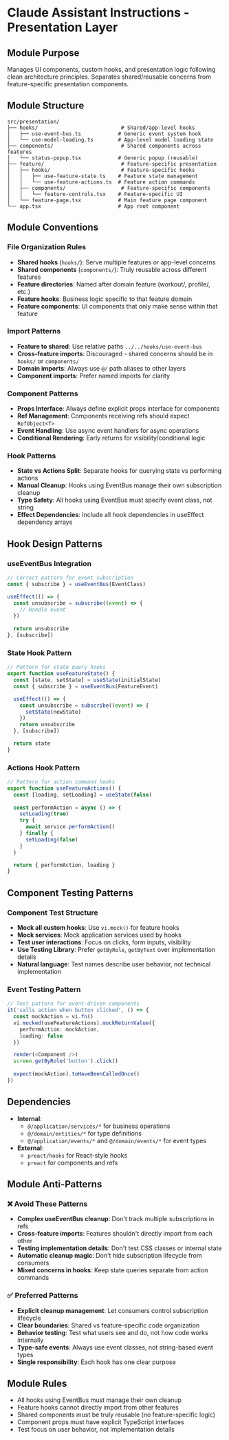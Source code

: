 # Claude Assistant Instructions - Presentation Layer

## Module Purpose
Manages UI components, custom hooks, and presentation logic following clean architecture principles. Separates shared/reusable concerns from feature-specific presentation components.

## Module Structure
```
src/presentation/
├── hooks/                           # Shared/app-level hooks
│   ├── use-event-bus.ts            # Generic event system hook
│   └── use-model-loading.ts        # App-level model loading state
├── components/                      # Shared components across features
│   └── status-popup.tsx            # Generic popup (reusable)
├── feature/                         # Feature-specific presentation
│   ├── hooks/                       # Feature-specific hooks
│   │   ├── use-feature-state.ts    # Feature state management
│   │   └── use-feature-actions.ts  # Feature action commands
│   ├── components/                  # Feature-specific components
│   │   └── feature-controls.tsx    # Feature-specific UI
│   └── feature-page.tsx            # Main feature page component
└── app.tsx                         # App root component
```

## Module Conventions

### File Organization Rules
- **Shared hooks** (`hooks/`): Serve multiple features or app-level concerns
- **Shared components** (`components/`): Truly reusable across different features
- **Feature directories**: Named after domain feature (workout/, profile/, etc.)
- **Feature hooks**: Business logic specific to that feature domain
- **Feature components**: UI components that only make sense within that feature

### Import Patterns
- **Feature to shared**: Use relative paths `../../hooks/use-event-bus`
- **Cross-feature imports**: Discouraged - shared concerns should be in `hooks/` or `components/`
- **Domain imports**: Always use `@/` path aliases to other layers
- **Component imports**: Prefer named imports for clarity

### Component Patterns
- **Props Interface**: Always define explicit props interface for components
- **Ref Management**: Components receiving refs should expect `RefObject<T>`
- **Event Handling**: Use async event handlers for async operations
- **Conditional Rendering**: Early returns for visibility/conditional logic

### Hook Patterns
- **State vs Actions Split**: Separate hooks for querying state vs performing actions
- **Manual Cleanup**: Hooks using EventBus manage their own subscription cleanup
- **Type Safety**: All hooks using EventBus must specify event class, not string
- **Effect Dependencies**: Include all hook dependencies in useEffect dependency arrays

## Hook Design Patterns

### useEventBus Integration
```typescript
// Correct pattern for event subscription
const { subscribe } = useEventBus(EventClass)

useEffect(() => {
  const unsubscribe = subscribe((event) => {
    // Handle event
  })
  
  return unsubscribe
}, [subscribe])
```

### State Hook Pattern
```typescript
// Pattern for state query hooks
export function useFeatureState() {
  const [state, setState] = useState(initialState)
  const { subscribe } = useEventBus(FeatureEvent)

  useEffect(() => {
    const unsubscribe = subscribe((event) => {
      setState(newState)
    })
    return unsubscribe
  }, [subscribe])

  return state
}
```

### Actions Hook Pattern
```typescript
// Pattern for action command hooks
export function useFeatureActions() {
  const [loading, setLoading] = useState(false)
  
  const performAction = async () => {
    setLoading(true)
    try {
      await service.performAction()
    } finally {
      setLoading(false)
    }
  }

  return { performAction, loading }
}
```

## Component Testing Patterns

### Component Test Structure
- **Mock all custom hooks**: Use `vi.mock()` for feature hooks
- **Mock services**: Mock application services used by hooks
- **Test user interactions**: Focus on clicks, form inputs, visibility
- **Use Testing Library**: Prefer `getByRole`, `getByText` over implementation details
- **Natural language**: Test names describe user behavior, not technical implementation

### Event Testing Pattern
```typescript
// Test pattern for event-driven components
it('calls action when button clicked', () => {
  const mockAction = vi.fn()
  vi.mocked(useFeatureActions).mockReturnValue({
    performAction: mockAction,
    loading: false
  })

  render(<Component />)
  screen.getByRole('button').click()
  
  expect(mockAction).toHaveBeenCalledOnce()
})
```

## Dependencies
- **Internal**: 
  - `@/application/services/*` for business operations
  - `@/domain/entities/*` for type definitions
  - `@/application/events/*` and `@/domain/events/*` for event types
- **External**: 
  - `preact/hooks` for React-style hooks
  - `preact` for components and refs

## Module Anti-Patterns

### ❌ Avoid These Patterns
- **Complex useEventBus cleanup**: Don't track multiple subscriptions in refs
- **Cross-feature imports**: Features shouldn't directly import from each other
- **Testing implementation details**: Don't test CSS classes or internal state
- **Automatic cleanup magic**: Don't hide subscription lifecycle from consumers
- **Mixed concerns in hooks**: Keep state queries separate from action commands

### ✅ Preferred Patterns
- **Explicit cleanup management**: Let consumers control subscription lifecycle
- **Clear boundaries**: Shared vs feature-specific code organization
- **Behavior testing**: Test what users see and do, not how code works internally
- **Type-safe events**: Always use event classes, not string-based event types
- **Single responsibility**: Each hook has one clear purpose

## Module Rules
- All hooks using EventBus must manage their own cleanup
- Feature hooks cannot directly import from other features
- Shared components must be truly reusable (no feature-specific logic)
- Component props must have explicit TypeScript interfaces
- Test focus on user behavior, not implementation details